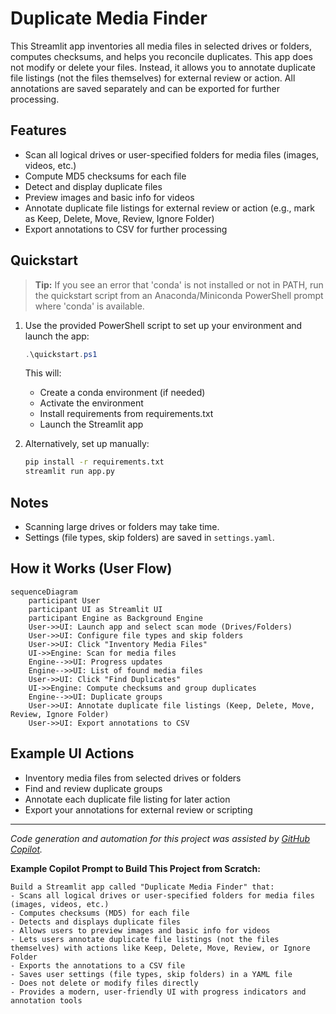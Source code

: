 # Duplicate Media Finder

This Streamlit app inventories all media files in selected drives or folders, computes checksums, and helps you reconcile duplicates. This app does not modify or delete your files. Instead, it allows you to annotate duplicate file listings (not the files themselves) for external review or action. All annotations are saved separately and can be exported for further processing.

## Features
- Scan all logical drives or user-specified folders for media files (images, videos, etc.)
- Compute MD5 checksums for each file
- Detect and display duplicate files
- Preview images and basic info for videos
- Annotate duplicate file listings for external review or action (e.g., mark as Keep, Delete, Move, Review, Ignore Folder)
- Export annotations to CSV for further processing

## Quickstart

> **Tip:** If you see an error that 'conda' is not installed or not in PATH, run the quickstart script from an Anaconda/Miniconda PowerShell prompt where 'conda' is available.

1. Use the provided PowerShell script to set up your environment and launch the app:
   ```powershell
   .\quickstart.ps1
   ```
   This will:
   - Create a conda environment (if needed)
   - Activate the environment
   - Install requirements from requirements.txt
   - Launch the Streamlit app

2. Alternatively, set up manually:
   ```sh
   pip install -r requirements.txt
   streamlit run app.py
   ```

## Notes
- Scanning large drives or folders may take time.
- Settings (file types, skip folders) are saved in `settings.yaml`.

## How it Works (User Flow)

```mermaid
sequenceDiagram
    participant User
    participant UI as Streamlit UI
    participant Engine as Background Engine
    User->>UI: Launch app and select scan mode (Drives/Folders)
    User->>UI: Configure file types and skip folders
    User->>UI: Click "Inventory Media Files"
    UI->>Engine: Scan for media files
    Engine-->>UI: Progress updates
    Engine-->>UI: List of found media files
    User->>UI: Click "Find Duplicates"
    UI->>Engine: Compute checksums and group duplicates
    Engine-->>UI: Duplicate groups
    User->>UI: Annotate duplicate file listings (Keep, Delete, Move, Review, Ignore Folder)
    User->>UI: Export annotations to CSV
```

## Example UI Actions

- Inventory media files from selected drives or folders
- Find and review duplicate groups
- Annotate each duplicate file listing for later action
- Export your annotations for external review or scripting

---

*Code generation and automation for this project was assisted by [GitHub Copilot](https://github.com/features/copilot).*  

**Example Copilot Prompt to Build This Project from Scratch:**

```
Build a Streamlit app called "Duplicate Media Finder" that:
- Scans all logical drives or user-specified folders for media files (images, videos, etc.)
- Computes checksums (MD5) for each file
- Detects and displays duplicate files
- Allows users to preview images and basic info for videos
- Lets users annotate duplicate file listings (not the files themselves) with actions like Keep, Delete, Move, Review, or Ignore Folder
- Exports the annotations to a CSV file
- Saves user settings (file types, skip folders) in a YAML file
- Does not delete or modify files directly
- Provides a modern, user-friendly UI with progress indicators and annotation tools
```
